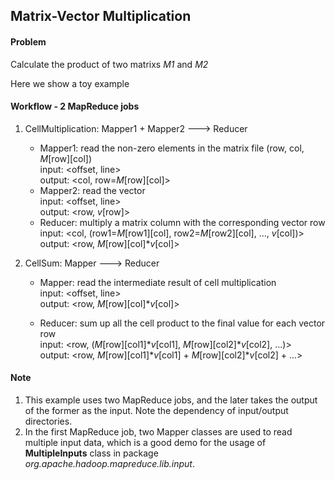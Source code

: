 ## Matrix-Vector Multiplication

#### Problem
Calculate the product of two matrixs *M1* and *M2*

Here we show a toy example  


#### Workflow - 2 MapReduce jobs
1. CellMultiplication: Mapper1 + Mapper2 ---> Reducer  
    - Mapper1: read the non-zero elements in the matrix file (row, col, *M*[row][col])  
        input: <offset, line>  
        output: <col, row=*M*[row][col]>
    - Mapper2: read the vector  
        input: <offset, line>  
        output: <row, *v*[row]>
    - Reducer: multiply a matrix column with the corresponding vector row  
        input: <col, (row1=*M*[row1][col], row2=*M*[row2][col], ..., *v*[col])>  
        output: <row, *M*[row][col]**v*[col]>

2. CellSum: Mapper ---> Reducer
    - Mapper: read the intermediate result of cell multiplication  
        input: <offset, line>  
        output: <row, *M*[row][col]**v*[col]> 
    
    - Reducer: sum up all the cell product to the final value for each vector row  
        input: <row, (*M*[row][col1]**v*[col1], *M*[row][col2]**v*[col2], ...)>  
        output: <row, *M*[row][col1]**v*[col1] + *M*[row][col2]**v*[col2] + ...>
        

#### Note
1. This example uses two MapReduce jobs, and the later takes the output of the former as the input. Note the dependency of input/output directories.
2. In the first MapReduce job, two Mapper classes are used to read multiple input data, which is a good demo for the usage of **MultipleInputs** class in package *org.apache.hadoop.mapreduce.lib.input*.
